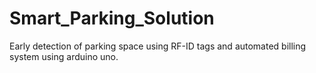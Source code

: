 # Smart_Parking_Solution
Early detection of parking space using RF-ID tags and automated billing system using arduino uno.
